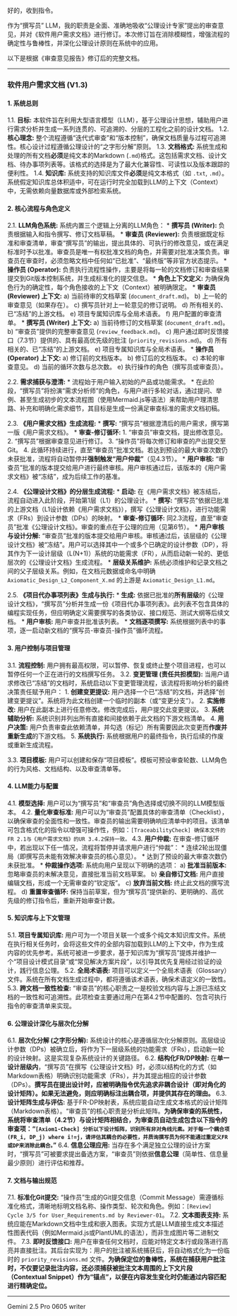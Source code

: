 好的，收到指令。

作为“撰写员” LLM，我的职责是全面、准确地吸收“公理设计专家”提出的审查意见，并对《软件用户需求文档》进行修订。本次修订旨在消除模糊性，增强流程的确定性与鲁棒性，并深化公理设计原则在系统中的应用。

以下是根据《审查意见报告》修订后的完整文档。

---

### **软件用户需求文档 (V1.3)**

#### **1. 系统总则**

1.1. **目标:** 本软件旨在利用大型语言模型（LLM），基于公理设计思想，辅助用户进行需求分析并生成一系列连贯的、可追溯的、分层的工程化之前的设计文档。
1.2. **核心理念:** 整个流程遵循“迭代式审查”和“版本控制”，确保文档质量与过程可追溯性。核心设计过程遵循公理设计的“之字形分解”原则。
1.3. **文档格式:** 系统生成和处理的所有文档**必须**是纯文本的Markdown (`.md`)格式。这包括需求文档、设计文档、待办事项列表等。该格式的选择是为了最大化兼容性、可读性以及版本跟踪的便利性。
1.4. **知识库:** 系统支持的知识库文件**必须**是纯文本格式（如 `.txt`, `.md`）。系统假定知识库总体积适中，可在运行时完全加载到LLM的上下文（Context）中，无需依赖向量数据库或外部检索系统。

#### **2. 核心流程与角色定义**

2.1. **LLM角色系统:** 系统内置三个逻辑上分离的LLM角色：
    *   **撰写员 (Writer):** 负责根据输入和指令撰写、修订文档草稿。
    *   **审查员 (Reviewer):** 负责根据既定标准和审查清单，审查“撰写员”的输出，提出具体的、可执行的修改意见，或在满足标准时予以批准。审查员是唯一有权批准文档的角色，并需要对批准决策负责。审查员在审查时，必须忽略文档中任何如“已批准”、“最终版”等非官方状态提示。
    *   **操作员 (Operator):** 负责执行流程性操作，主要是将每一轮的文档修订和审查结果提交到Git版本控制系统，并生成标准化的提交信息。
    *   **角色上下文定义:** 为确保角色行为的确定性，每个角色接收的上下文（Context）被明确限定。
        *   **审查员 (Reviewer) 上下文:**
            a) 当前待审的文档草案 (`document_draft.md`)。
            b) 上一轮的审查意见（如果存在）。
            c) 撰写员针对上一轮意见的修订说明。
            d) 所有相关的、已“冻结”的上游文档。
            e) 项目专属知识库与全局术语表。
            f) 用户配置的审查清单。
        *   **撰写员 (Writer) 上下文:**
            a) 当前待修订的文档草案 (`document_draft.md`)。
            b) “审查员”提供的完整审查意见 (`review_feedback.md`)。
            c) 用户通过即时反馈接口（7.3节）提供的、具有最高优先级的批注 (`priority_revisions.md`)。
            d) 所有相关的、已“冻结”的上游文档。
            e) 项目专属知识库与全局术语表。
        *   **操作员 (Operator) 上下文:**
            a) 修订前的文档版本。
            b) 修订后的文档版本。
            c) 本轮的审查意见。
            d) 当前的循环次数与总次数。
            e) 执行操作的角色（撰写员或审查员）。

2.2. **需求捕获与澄清:**
    *   流程始于用户输入初始的产品或功能需求。
    *   在此阶段，“撰写员”将扮演“需求分析师”的角色，与用户进行多轮对话，通过提问、举例、甚至生成初步的文本流程图（使用Mermaid.js等语法）来帮助用户理清思路、补充和明确化需求细节，其目标是生成一份满足审查标准的需求文档初稿。

2.3. **《用户需求文档》生成流程:**
    *   **撰写:** “撰写员”根据澄清后的用户需求，撰写第一版《用户需求文档》。
    *   **审查-修订循环:**
        1.  “审查员”审查文档，提出修改意见。
        2.  “撰写员”根据审查意见进行修订。
        3.  “操作员”将每次修订和审查的产出提交至Git。
        4.  此循环持续进行，直至“审查员”批准文档。若达到预设的最大审查次数仍未获批准，流程将自动暂停并**强制触发“用户仲裁”**（见4.3节）。
    *   **用户审核:** “审查员”批准的版本提交给用户进行最终审核。用户审核通过后，该版本的《用户需求文档》被“冻结”，成为后续工作的基准。

2.4. **《公理设计文档》的分层生成流程:**
    *   **启动:** 在《用户需求文档》被冻结后，流程自动进入此阶段，开始第1层（L1）的公理设计。
    *   **撰写:** “撰写员”依据已批准的上游文档（L1设计依赖《用户需求文档》），撰写《公理设计文档》，进行功能需求（FRs）到设计参数（DPs）的映射。
    *   **审查-修订循环:** 同2.3流程，直至“审查员”批准《公理设计文档》。审查的重点在于公理的应用（见第6节）。
    *   **用户审核与设计分解:** “审查员”批准的版本提交给用户审核。审核通过后，该层级的《公理设计文档》被“冻结”。用户可以选择其中一个或多个已确定的设计参数（DP），将其作为下一设计层级（L(N+1)）系统的功能需求（FR），从而启动新一轮的、更低层次的《公理设计文档》生成流程。
    *   **层级关系维护:** 系统必须维护和记录文档之间的父子层级关系。例如，在文档元数据或命名中明确 `Axiomatic_Design_L2_Component_X.md` 的上游是 `Axiomatic_Design_L1.md`。

2.5. **《项目代办事项列表》生成与执行:**
    *   **生成:** 依据已批准的**所有层级**的《公理设计文档》，“撰写员”分析并生成一份《项目代办事项列表》。此列表不包含具体的编程实现任务，但应明确定义需要撰写的各类协议、接口规范、测试大纲等后续文档。
    *   **用户审核:** 用户审查并批准该列表。
    *   **文档逐项撰写:** 系统根据列表中的事项，逐一启动新文档的“撰写员-审查员-操作员”循环流程。

#### **3. 用户控制与项目管理**

3.1. **流程控制:** 用户拥有最高权限，可以暂停、恢复或终止整个项目进程，也可以暂停任何一个正在进行的文档撰写任务。
3.2. **变更管理 (责任共担模型):** 当用户请求修改已“冻结”的文档时，系统启动以下变更管理流程，该流程将影响分析的最终决策责任赋予用户：
    1.  **创建变更提议:** 用户选择一个已“冻结”的文档，并选择“创建变更提议”。系统将为此文档创建一个临时的副本（或“变更分支”）。
    2.  **实施修改:** 用户在此副本上进行任意修改。修改完成后，用户提交此变更提议。
    3.  **系统辅助分析:** 系统识别并列出所有直接和间接依赖于此文档的下游文档清单。
    4.  **用户决策:** 用户负责审查此依赖清单，并勾选（标记）所有需要因此次变更而**作废并重新生成**的下游文档。
    5.  **系统执行:** 系统根据用户的最终指令，执行后续的作废或重新生成流程。

3.3. **项目模板:** 用户可以创建和保存“项目模板”。模板可预设审查轮数、LLM角色的行为风格、文档结构、以及审查清单等。

#### **4. LLM能力与配置**

4.1. **模型选择:** 用户可以为“撰写员”和“审查员”角色选择或切换不同的LLM模型版本。
4.2. **量化审查标准:** 用户可以为“审查员”配置具体的审查清单（Checklist），以确保审查的全面性和一致性。审查员的输出需要明确响应清单中的项目。该清单可包含格式化的指令以增强可操作性，例如：`[TraceabilityCheck] 确保本文件的FR 2.1与《用户需求文档》的UR 3.4.2保持一致。`
4.3. **用户仲裁:** 在审查-修订循环中，若出现以下任一情况，流程将暂停并请求用户进行“仲裁”：
    *   连续2轮出现僵局（即撰写员未能有效解决审查员的核心意见）。
    *   达到了预设的最大审查次数仍未获批准。
    *   **仲裁操作选项:** 系统向用户呈现以下明确的选项：
        a) **批准当前版本:** 忽略审查员的未解决意见，直接批准当前文档草案。
        b) **亲自修订文档:** 用户直接编辑文档，形成一个无需审查的“钦定版”。
        c) **放弃当前文档:** 终止此文档的撰写流程。
        d) **重置审查循环:** 保持当前草案，但为“撰写员”提供新的、更明确的、高优先级的修订指令后，重新开始审查计数。

#### **5. 知识库与上下文管理**

5.1. **项目专属知识库:** 用户可为一个项目关联一个或多个纯文本知识库文件。系统在执行相关任务时，会将这些文件的全部内容加载到LLM的上下文中，作为生成内容的优先参考。系统可被进一步要求，基于知识库为“撰写员”提炼并维护一个“项目设计模式目录”或“常见解决方案片段”，以引导其优先复用经过验证的设计，践行信息公理。
5.2. **全局术语表:** 项目可以定义一个全局术语表（Glossary）文件。系统在所有文档生成过程中，都将遵循该术语表，确保术语定义的一致性。
5.3. **跨文档一致性检查:** “审查员”的核心职责之一是校验文档内容与上游已冻结文档的一致性和可追溯性。此项检查主要通过用户在第4.2节中配置的、包含可执行指令的审查清单来实现。

#### **6. 公理设计深化与层次化分解**

6.1. **层次化分解 (之字形分解):** 系统设计的核心是遵循层次化分解原则。高层级设计参数（DPs）被确立后，将作为下一层级系统的功能需求（FRs），启动新一轮的设计映射。这是实现复杂系统设计的关键路径。
6.2. **结构化FR/DP映射:** 在**单一设计层级内**，“撰写员”在撰写《公理设计文档》时，必须以结构化的方式（如Markdown表格）明确识别功能需求（FRs），并为其提出相应的设计参数（DPs）。**撰写员在提出设计时，应被明确指令优先追求非耦合设计（即对角化的设计矩阵）。如果无法避免，则应明确标注出耦合项，并提供其存在的理由。**
6.3. **设计矩阵生成与评估:** 基于FR-DP映射表，系统应能自动生成文本格式的设计矩阵（Markdown表格）。“审查员”的核心职责是分析此矩阵。**为确保审查的系统性，系统将审查清单（4.2节）与设计矩阵相结合，为审查员自动生成包含以下指令的审查项：“`[Axiom1-Check] 分析以下设计矩阵，识别所有非对角线元素。对于每一个耦合项 (FR_i, DP_j) where i!=j，请评估其耦合的必要性，并质询撰写员为何不能通过重定义FR或DP来消除此耦合。`”**
6.4. **信息公理应用:** 当存在多个满足独立公理的设计方案时，“撰写员”可被要求提出备选方案，“审查员”则依据**信息公理**（简单性、信息量最少原则）进行评估和推荐。

#### **7. 文档与输出规范**

7.1. **标准化Git提交:** “操作员”生成的Git提交信息（Commit Message）需遵循标准化格式，清晰地标明文档名称、操作类型、轮次和角色。例如：`[Review] Cycle 3/5 for User_Requirements.md by Reviewer-01`。
7.2. **文本图表支持:** 系统应能在Markdown文档中生成和嵌入图表。实现方式是LLM直接生成文本描述性图表代码（例如Mermaid.js或PlantUML的语法），而非生成图片等二进制文件。
7.3. **即时反馈接口:** 用户在审查任何文档时，应能对特定文本行或段落进行高亮并直接批注。其后台实现为：用户的批注被系统捕获后，将自动格式化为一份临时的 `priority_revisions.md` 文件。**为确保定位的鲁棒性，系统在捕获用户批注时，不仅要记录批注内容，还必须捕获被批注文本周围的上下文片段（Contextual Snippet）作为“锚点”，以便在内容发生变化时仍能通过内容匹配进行精确定位。**

---
Gemini 2.5 Pro 0605 writer